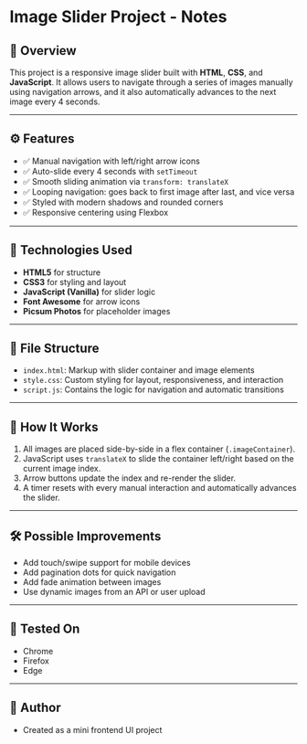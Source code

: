 # Image Slider Project - Notes

## 📌 Overview
This project is a responsive image slider built with **HTML**, **CSS**, and **JavaScript**. It allows users to navigate through a series of images manually using navigation arrows, and it also automatically advances to the next image every 4 seconds.

---

## ⚙️ Features
- ✅ Manual navigation with left/right arrow icons
- ✅ Auto-slide every 4 seconds with `setTimeout`
- ✅ Smooth sliding animation via `transform: translateX`
- ✅ Looping navigation: goes back to first image after last, and vice versa
- ✅ Styled with modern shadows and rounded corners
- ✅ Responsive centering using Flexbox

---

## 🧱 Technologies Used
- **HTML5** for structure
- **CSS3** for styling and layout
- **JavaScript (Vanilla)** for slider logic
- **Font Awesome** for arrow icons
- **Picsum Photos** for placeholder images

---

## 📁 File Structure
- `index.html`: Markup with slider container and image elements
- `style.css`: Custom styling for layout, responsiveness, and interaction
- `script.js`: Contains the logic for navigation and automatic transitions

---

## 🚀 How It Works
1. All images are placed side-by-side in a flex container (`.imageContainer`).
2. JavaScript uses `translateX` to slide the container left/right based on the current image index.
3. Arrow buttons update the index and re-render the slider.
4. A timer resets with every manual interaction and automatically advances the slider.

---

## 🛠️ Possible Improvements
- Add touch/swipe support for mobile devices
- Add pagination dots for quick navigation
- Add fade animation between images
- Use dynamic images from an API or user upload

---

## 🧪 Tested On
- Chrome
- Firefox
- Edge

---

## 📅 Author
- Created as a mini frontend UI project
